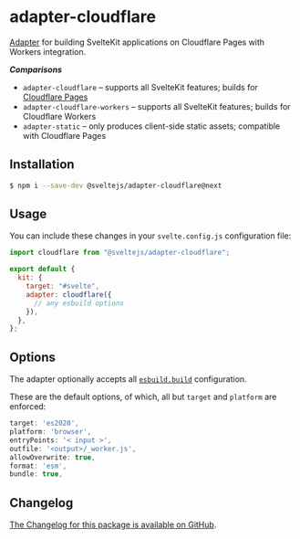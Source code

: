 # adapter-cloudflare

[Adapter](https://kit.svelte.dev/docs#adapters) for building SvelteKit
applications on Cloudflare Pages with Workers integration.

_**Comparisons**_

- `adapter-cloudflare` – supports all SvelteKit features; builds for
  [Cloudflare Pages](https://blog.cloudflare.com/cloudflare-pages-goes-full-stack/)
- `adapter-cloudflare-workers` – supports all SvelteKit features; builds for
  Cloudflare Workers
- `adapter-static` – only produces client-side static assets; compatible with
  Cloudflare Pages

## Installation

```sh
$ npm i --save-dev @sveltejs/adapter-cloudflare@next
```

## Usage

You can include these changes in your `svelte.config.js` configuration file:

```js
import cloudflare from "@sveltejs/adapter-cloudflare";

export default {
  kit: {
    target: "#svelte",
    adapter: cloudflare({
      // any esbuild options
    }),
  },
};
```

## Options

The adapter optionally accepts all
[`esbuild.build`](https://esbuild.github.io/api/#build-api) configuration.

These are the default options, of which, all but `target` and `platform` are
enforced:

```js
target: 'es2020',
platform: 'browser',
entryPoints: '< input >',
outfile: '<output>/_worker.js',
allowOverwrite: true,
format: 'esm',
bundle: true,
```

## Changelog

[The Changelog for this package is available on
GitHub](https://github.com/sveltejs/kit/blob/master/packages/adapter-cloudflare/CHANGELOG.md).

